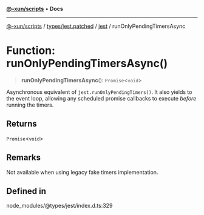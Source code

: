 [**@-xun/scripts**](../../../../../README.md) • **Docs**

***

[@-xun/scripts](../../../../../README.md) / [types/jest.patched](../../../README.md) / [jest](../README.md) / runOnlyPendingTimersAsync

# Function: runOnlyPendingTimersAsync()

> **runOnlyPendingTimersAsync**(): `Promise`\<`void`\>

Asynchronous equivalent of `jest.runOnlyPendingTimers()`. It also yields to the event loop,
allowing any scheduled promise callbacks to execute _before_ running the timers.

## Returns

`Promise`\<`void`\>

## Remarks

Not available when using legacy fake timers implementation.

## Defined in

node\_modules/@types/jest/index.d.ts:329

